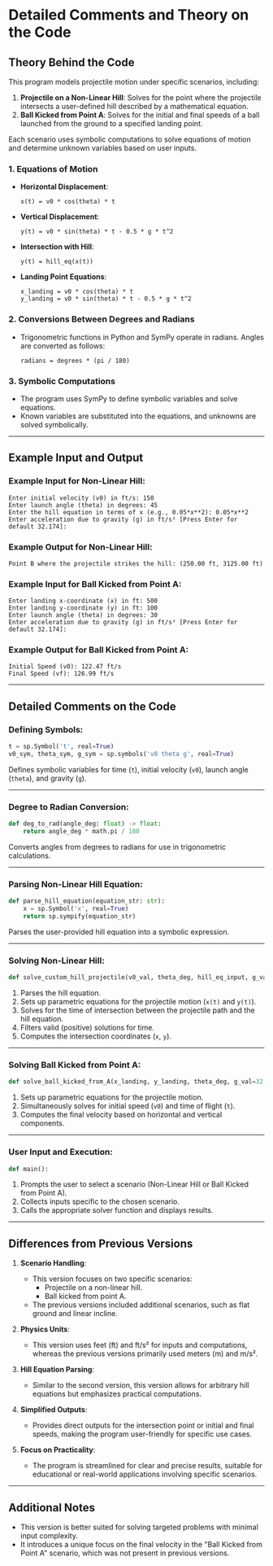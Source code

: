 # Detailed Comments and Theory on the Code

## Theory Behind the Code

This program models projectile motion under specific scenarios, including:

1. **Projectile on a Non-Linear Hill**: Solves for the point where the projectile intersects a user-defined hill described by a mathematical equation.
2. **Ball Kicked from Point A**: Solves for the initial and final speeds of a ball launched from the ground to a specified landing point.

Each scenario uses symbolic computations to solve equations of motion and determine unknown variables based on user inputs.

### 1. **Equations of Motion**
   - **Horizontal Displacement**:
     ```
     x(t) = v0 * cos(theta) * t
     ```
   - **Vertical Displacement**:
     ```
     y(t) = v0 * sin(theta) * t - 0.5 * g * t^2
     ```
   - **Intersection with Hill**:
     ```
     y(t) = hill_eq(x(t))
     ```
   - **Landing Point Equations**:
     ```
     x_landing = v0 * cos(theta) * t
     y_landing = v0 * sin(theta) * t - 0.5 * g * t^2
     ```

### 2. **Conversions Between Degrees and Radians**
   - Trigonometric functions in Python and SymPy operate in radians. Angles are converted as follows:
     ```
     radians = degrees * (pi / 180)
     ```

### 3. **Symbolic Computations**
   - The program uses SymPy to define symbolic variables and solve equations.
   - Known variables are substituted into the equations, and unknowns are solved symbolically.

---

## Example Input and Output

### Example Input for Non-Linear Hill:
```plaintext
Enter initial velocity (v0) in ft/s: 150
Enter launch angle (theta) in degrees: 45
Enter the hill equation in terms of x (e.g., 0.05*x**2): 0.05*x**2
Enter acceleration due to gravity (g) in ft/s² [Press Enter for default 32.174]:
```

### Example Output for Non-Linear Hill:
```plaintext
Point B where the projectile strikes the hill: (250.00 ft, 3125.00 ft)
```

### Example Input for Ball Kicked from Point A:
```plaintext
Enter landing x-coordinate (x) in ft: 500
Enter landing y-coordinate (y) in ft: 100
Enter launch angle (theta) in degrees: 30
Enter acceleration due to gravity (g) in ft/s² [Press Enter for default 32.174]:
```

### Example Output for Ball Kicked from Point A:
```plaintext
Initial Speed (v0): 122.47 ft/s
Final Speed (vf): 126.99 ft/s
```

---

## Detailed Comments on the Code

### Defining Symbols:
```python
t = sp.Symbol('t', real=True)
v0_sym, theta_sym, g_sym = sp.symbols('v0 theta g', real=True)
```
Defines symbolic variables for time (`t`), initial velocity (`v0`), launch angle (`theta`), and gravity (`g`).

---

### Degree to Radian Conversion:
```python
def deg_to_rad(angle_deg: float) -> float:
    return angle_deg * math.pi / 180
```
Converts angles from degrees to radians for use in trigonometric calculations.

---

### Parsing Non-Linear Hill Equation:
```python
def parse_hill_equation(equation_str: str):
    x = sp.Symbol('x', real=True)
    return sp.sympify(equation_str)
```
Parses the user-provided hill equation into a symbolic expression.

---

### Solving Non-Linear Hill:
```python
def solve_custom_hill_projectile(v0_val, theta_deg, hill_eq_input, g_val=32.174):
```
1. Parses the hill equation.
2. Sets up parametric equations for the projectile motion (`x(t)` and `y(t)`).
3. Solves for the time of intersection between the projectile path and the hill equation.
4. Filters valid (positive) solutions for time.
5. Computes the intersection coordinates (`x`, `y`).

---

### Solving Ball Kicked from Point A:
```python
def solve_ball_kicked_from_A(x_landing, y_landing, theta_deg, g_val=32.174):
```
1. Sets up parametric equations for the projectile motion.
2. Simultaneously solves for initial speed (`v0`) and time of flight (`t`).
3. Computes the final velocity based on horizontal and vertical components.

---

### User Input and Execution:
```python
def main():
```
1. Prompts the user to select a scenario (Non-Linear Hill or Ball Kicked from Point A).
2. Collects inputs specific to the chosen scenario.
3. Calls the appropriate solver function and displays results.

---

## Differences from Previous Versions

1. **Scenario Handling**:
   - This version focuses on two specific scenarios:
     - Projectile on a non-linear hill.
     - Ball kicked from point A.
   - The previous versions included additional scenarios, such as flat ground and linear incline.

2. **Physics Units**:
   - This version uses feet (ft) and ft/s² for inputs and computations, whereas the previous versions primarily used meters (m) and m/s².

3. **Hill Equation Parsing**:
   - Similar to the second version, this version allows for arbitrary hill equations but emphasizes practical computations.

4. **Simplified Outputs**:
   - Provides direct outputs for the intersection point or initial and final speeds, making the program user-friendly for specific use cases.

5. **Focus on Practicality**:
   - The program is streamlined for clear and precise results, suitable for educational or real-world applications involving specific scenarios.

---

## Additional Notes
- This version is better suited for solving targeted problems with minimal input complexity.
- It introduces a unique focus on the final velocity in the "Ball Kicked from Point A" scenario, which was not present in previous versions.
